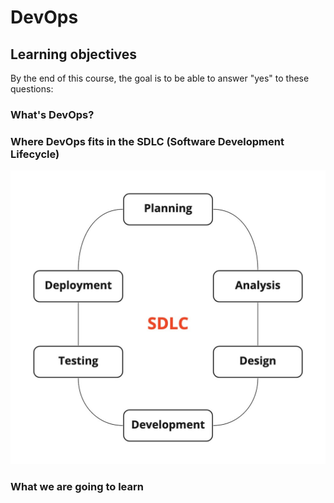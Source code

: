 # DevOps

## Learning objectives

By the end of this course, the goal is to be able to answer "yes" to these questions:

### What's DevOps?

### Where DevOps fits in the SDLC (Software Development Lifecycle)

![SDLC](assets/sdlc.jpg?raw=true "Software Development Lifecycle Diagram")

### What we are going to learn
